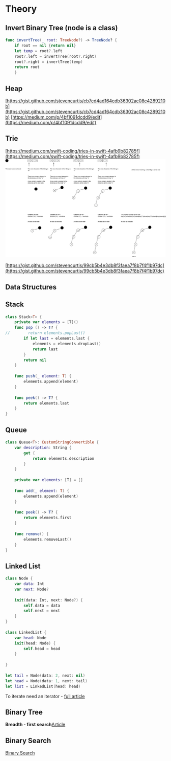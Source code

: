 # Theory 

## Invert Binary Tree (node is a class)

```swift
func invertTree(_ root: TreeNode?) -> TreeNode? {
    if root == nil {return nil}
    let temp = root?.left
    root?.left = invertTree(root?.right)
    root?.right = invertTree(temp)
    return root
    }
```

## Heap
[https://gist.github.com/stevencurtis/cb7cd4ad164cdb36302ac08c4289210b](https://gist.github.com/stevencurtis/cb7cd4ad164cdb36302ac08c4289210b)
[https://medium.com/p/4bf1091dcdd9/edit](https://medium.com/p/4bf1091dcdd9/edit)

## Trie
[https://medium.com/swift-coding/tries-in-swift-4afb9b82785f](https://medium.com/swift-coding/tries-in-swift-4afb9b82785f)<br>
![trie.png](Images/trie.png)<br>

[https://gist.github.com/stevencurtis/99cb5b4e3db8f3faea7f8b7f4f1b97dc](https://gist.github.com/stevencurtis/99cb5b4e3db8f3faea7f8b7f4f1b97dc)


## Data Structures

## Stack

```swift
class Stack<T> {
    private var elements = [T]()
    func pop () -> T? {
//        return elements.popLast()
        if let last = elements.last {
            elements = elements.dropLast()
            return last
        }
        return nil
    }
    
    func push(_ element: T) {
        elements.append(element)
    }
    
    func peek() -> T? {
        return elements.last
    }
}
```

## Queue
```swift
class Queue<T>: CustomStringConvertible {
    var description: String {
        get {
            return elements.description
        }
    }
    
    private var elements: [T] = []
    
    func add(_ element: T) {
        elements.append(element)
    }
    
    func peek() -> T? {
        return elements.first
    }
    
    func remove() {
        elements.removeLast()
    }
}
```

## Linked List
```swift
class Node {
    var data: Int
    var next: Node?
    
    init(data: Int, next: Node?) {
        self.data = data
        self.next = next
    }
}

class LinkedList {
    var head: Node
    init(head: Node) {
        self.head = head
    }

}

let tail = Node(data: 2, next: nil)
let head = Node(data: 1, next: tail)
let list = LinkedList(head: head)
```

To iterate need an iterator - [full article](https://medium.com/@stevenpcurtis.sc/iterate-through-a-linked-list-in-swift-c1bc7ef14e07)

## Binary Tree

**Breadth - first search**[Article](https://medium.com/better-programming/swift-using-bfs-for-leetcode-problems-82696faf58d8)


## Binary Search

[Binary Search](https://medium.com/swift-coding/binary-search-in-swift-f38957f23ae)
